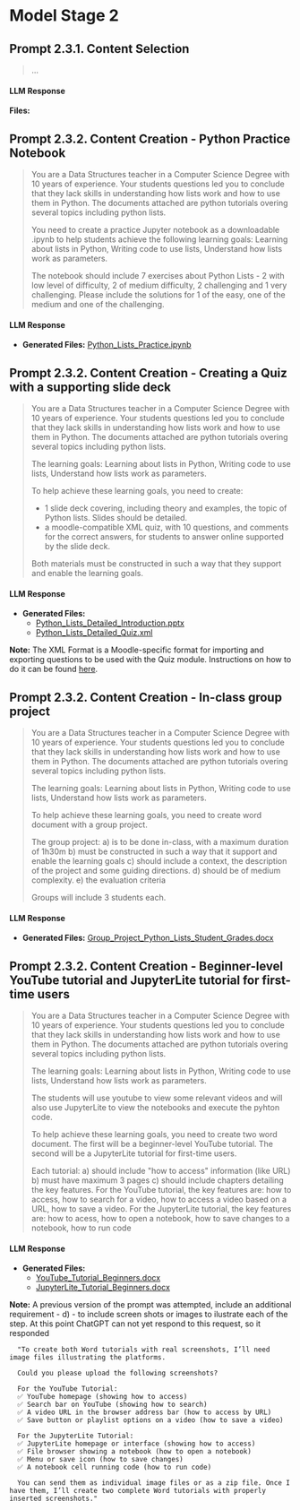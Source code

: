 # Model Stage 2
## Prompt 2.3.1. Content Selection
  
  > ...

#### LLM Response      

**Files:** 

## Prompt 2.3.2. Content Creation - Python Practice Notebook
> You are a Data Structures teacher in a Computer Science Degree with 10 years of experience. Your students questions led you to conclude that they lack skills in understanding how lists work and how to use them in Python. The documents attached are python tutorials overing several topics including python lists.
> 
> You need to create a practice Jupyter notebook as a downloadable .ipynb to help students achieve the following learning goals: Learning about lists in Python, Writing code to use lists, Understand how lists work as parameters.
> 
> The notebook should include 7 exercises about Python Lists - 2 with low level of difficulty, 2 of medium difficulty, 2 challenging and 1 very challenging. Please include the solutions for 1 of the easy, one of the medium and one of the challenging.  

#### LLM Response
- **Generated Files:** [Python_Lists_Practice.ipynb](https://github.com/Margarida-Afonso/Paper-LLM-Eng-Edu-Use-Case/blob/main/Use-Case-Instantiation/Generated-Files/Python_Lists_Practice.ipynb)

## Prompt 2.3.2. Content Creation - Creating a Quiz with a supporting slide deck
> You are a Data Structures teacher in a Computer Science Degree with 10 years of experience. Your students questions led you to conclude that they lack skills in understanding how lists work and how to use them in Python. The documents attached are python tutorials overing several topics including python lists.
>
> The learning goals: Learning about lists in Python, Writing code to use lists, Understand how lists work as parameters.
>
> To help achieve these learning goals, you need to create:
> - 1 slide deck covering, including theory and examples, the topic of Python lists. Slides should be detailed.
> - a moodle-compatible XML quiz, with 10 questions, and comments for the correct answers, for students to answer online supported by the slide deck.
> 
> Both materials must be constructed in such a way that they support and enable the learning goals.

#### LLM Response
- **Generated Files:** 
  - [Python_Lists_Detailed_Introduction.pptx](https://github.com/Margarida-Afonso/Paper-LLM-Eng-Edu-Use-Case/blob/main/Use-Case-Instantiation/Generated-Files/Python_Lists_Detailed_Introduction.pptx)
  - [Python_Lists_Detailed_Quiz.xml](https://github.com/Margarida-Afonso/Paper-LLM-Eng-Edu-Use-Case/blob/main/Use-Case-Instantiation/Generated-Files/Python_Lists_Detailed_Quiz.xml)

**Note:** The XML Format is a Moodle-specific format for importing and exporting questions to be used with the Quiz module. Instructions on how to do it can be found [here](https://docs.moodle.org/500/en/Moodle_XML_format).

## Prompt 2.3.2. Content Creation - In-class group project

> You are a Data Structures teacher in a Computer Science Degree with 10 years of experience. Your students questions led you to conclude that they lack skills in understanding how lists work and how to use them in Python. The documents attached are python tutorials overing several topics including python lists.
>
> The learning goals: Learning about lists in Python, Writing code to use lists, Understand how lists work as parameters.
>
> To help achieve these learning goals, you need to create word document with a group project.
>
> The group project:
> a) is to be done in-class, with a maximum duration of 1h30m
> b) must be constructed in such a way that it support and enable the learning goals
> c) should include a context, the description of the project and some guiding directions.
> d) should be of medium complexity.
> e) the evaluation criteria
>
> Groups will include 3 students each.

#### LLM Response
- **Generated Files:** [Group_Project_Python_Lists_Student_Grades.docx](https://github.com/Margarida-Afonso/Paper-LLM-Eng-Edu-Use-Case/blob/main/Use-Case-Instantiation/Generated-Files/Group_Project_Python_Lists_Student_Grades.docx)

## Prompt 2.3.2. Content Creation - Beginner-level YouTube tutorial and JupyterLite tutorial for first-time users
> You are a Data Structures teacher in a Computer Science Degree with 10 years of experience. Your students questions led you to conclude that they lack skills in understanding how lists work and how to use them in Python. The documents attached are python tutorials overing several topics including python lists.
>
> The learning goals: Learning about lists in Python, Writing code to use lists, Understand how lists work as parameters.
>
> The students will use youtube to view some relevant videos and will also use JupyterLite to view the notebooks and execute the pyhton code.
>
> To help achieve these learning goals, you need to create two word document.
> The first will be a beginner-level YouTube tutorial.
> The second will be a JupyterLite tutorial for first-time users.
>
> Each tutorial:
> a) should include "how to access" information (like URL)
> b) must have maximum 3 pages
> c) should include chapters detailing the key features. For the YouTube tutorial, the key features are: how to access, how to search for a video, how to access a video based on a URL, how to save a video. For the JupyterLite tutorial, the key features are: how to acess, how to open a notebook, how to save changes to a notebook, how to run code
> 

#### LLM Response
- **Generated Files:**
  - [YouTube_Tutorial_Beginners.docx](https://github.com/Margarida-Afonso/Paper-LLM-Eng-Edu-Use-Case/blob/main/Use-Case-Instantiation/Generated-Files/YouTube_Tutorial_Beginners.docx)
  - [JupyterLite_Tutorial_Beginners.docx](https://github.com/Margarida-Afonso/Paper-LLM-Eng-Edu-Use-Case/blob/main/Use-Case-Instantiation/Generated-Files/JupyterLite_Tutorial_Beginners.docx)
 
**Note:** A previous version of the prompt was attempted, include an additional requirement - d) - to include screen shots or images to ilustrate each of the step. At this point ChatGPT can not yet respond to this request, so it responded 

      "To create both Word tutorials with real screenshots, I’ll need image files illustrating the platforms.
      
      Could you please upload the following screenshots?
      
      For the YouTube Tutorial:
      ✅ YouTube homepage (showing how to access)
      ✅ Search bar on YouTube (showing how to search)
      ✅ A video URL in the browser address bar (how to access by URL)
      ✅ Save button or playlist options on a video (how to save a video)
      
      For the JupyterLite Tutorial:
      ✅ JupyterLite homepage or interface (showing how to access)
      ✅ File browser showing a notebook (how to open a notebook)
      ✅ Menu or save icon (how to save changes)
      ✅ A notebook cell running code (how to run code)
      
      You can send them as individual image files or as a zip file. Once I have them, I’ll create two complete Word tutorials with properly inserted screenshots."
